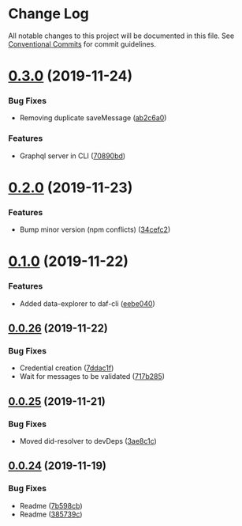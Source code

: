 # Change Log

All notable changes to this project will be documented in this file.
See [Conventional Commits](https://conventionalcommits.org) for commit guidelines.

# [0.3.0](https://github.com/uport-project/daf/compare/v0.2.0...v0.3.0) (2019-11-24)


### Bug Fixes

* Removing duplicate saveMessage ([ab2c6a0](https://github.com/uport-project/daf/commit/ab2c6a091e79af4f2d62e3a566bf8fc0059261a6))


### Features

* Graphql server in CLI ([70890bd](https://github.com/uport-project/daf/commit/70890bd6ecf687fee8534312a2888a91552e3a5e))





# [0.2.0](https://github.com/uport-project/daf/compare/v0.1.0...v0.2.0) (2019-11-23)


### Features

* Bump minor version (npm conflicts) ([34cefc2](https://github.com/uport-project/daf/commit/34cefc2370c6b207d4b7d490571c0df0653b1d8f))





# [0.1.0](https://github.com/uport-project/daf/compare/v0.0.26...v0.1.0) (2019-11-22)


### Features

* Added data-explorer to daf-cli ([eebe040](https://github.com/uport-project/daf/commit/eebe040ca4e8017e2e59072047c0f479811b2004))





## [0.0.26](https://github.com/uport-project/daf/compare/v0.0.25...v0.0.26) (2019-11-22)


### Bug Fixes

* Credential creation ([7ddac1f](https://github.com/uport-project/daf/commit/7ddac1f3fe602b1b9de1302f67b55c205f6c688a))
* Wait for messages to be validated ([717b285](https://github.com/uport-project/daf/commit/717b2858b2c96efdfb39f85297f4026585b366be))





## [0.0.25](https://github.com/uport-project/daf/compare/v0.0.24...v0.0.25) (2019-11-21)


### Bug Fixes

* Moved did-resolver to devDeps ([3ae8c1c](https://github.com/uport-project/daf/commit/3ae8c1cec0c0d0b827d627cc181a85935fae2e88))





## [0.0.24](https://github.com/uport-project/daf/compare/v0.0.23...v0.0.24) (2019-11-19)


### Bug Fixes

* Readme ([7b598cb](https://github.com/uport-project/daf/commit/7b598cb398fd2ea001b0ae07c958ed7274df085e))
* Readme ([385739c](https://github.com/uport-project/daf/commit/385739c67da2b18b0b9b0907b51572617264e335))
